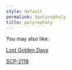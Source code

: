 ```yaml
---
style: default
permalink: Xpolycephaly
title: polycephaly
---
```

You may also like:

[Lost Golden Days](http://scp-wiki.net/lost-golden-days)

[SCP-2118](http://scp-wiki.net/scp-2118)
